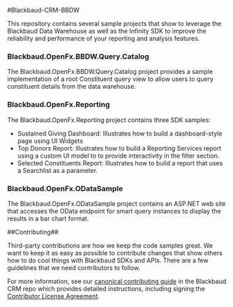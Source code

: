 #Blackbaud-CRM-BBDW


This repository contains several sample projects that show to leverage the Blackbaud Data Warehouse as well as the Infinity SDK to improve the reliability and performance of your reporting and analysis features. 

### Blackbaud.OpenFx.BBDW.Query.Catalog ###

The Blackbaud.OpenFx.BBDW.Query.Catalog project provides a sample implementation of a root Constituent query view to allow users to query constituent details from the data warehouse.


### Blackbaud.OpenFx.Reporting ###

The Blackbaud.OpenFx.Reporting project contains three SDK samples:

- Sustained Giving Dashboard: Illustrates how to build a dashboard-style page using UI Widgets
- Top Donors Report: Illustrates how to build a Reporting Services report using a custom UI model to to provide interactivity in the filter section.
- Selected Constituents Report: Illustrates how to build a report that uses a Searchlist as a parameter.

### Blackbaud.OpenFx.ODataSample ###
The Blackbaud.OpenFx.ODataSample project contains an ASP.NET web site that accesses the OData endpoint for smart query instances to display the results in a bar chart format.

##Contributing##

Third-party contributions are how we keep the code samples great. We want to keep it as easy as possible to contribute changes that show others how to do cool things with Blackbaud SDKs and APIs. There are a few guidelines that we need contributors to follow.

For more information, see our [canonical contributing guide](https://github.com/bbBobbyEarl/Blackbaud-CRM/blob/master/CONTRIBUTING.md) in the Blackbaud CRM repo which provides detailed instructions, including signing the [Contributor License Agreement](http://developer.blackbaud.com/cla).


